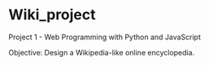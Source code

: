 # Wiki_project
Project 1 - Web Programming with Python and JavaScript

Objective: Design a Wikipedia-like online encyclopedia.
